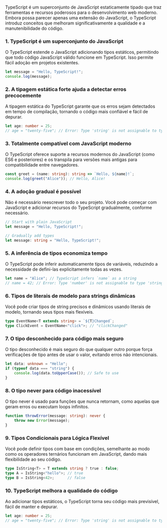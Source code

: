 TypeScript é um superconjunto de JavaScript estaticamente tipado que traz ferramentas e recursos poderosos para o desenvolvimento web moderno. Embora possa parecer apenas uma extensão do JavaScript, o TypeScript introduz conceitos que melhoram significativamente a qualidade e a manutenibilidade do código.

### 1. TypeScript é um superconjunto do JavaScript
O TypeScript estende o JavaScript adicionando tipos estáticos, permitindo que todo código JavaScript válido funcione em TypeScript. Isso permite fácil adoção em projetos existentes.

```ts
let message = "Hello, TypeScript!"; 
console.log(message);
```

### 2. A tipagem estática forte ajuda a detectar erros precocemente
A tipagem estática do TypeScript garante que os erros sejam detectados em tempo de compilação, tornando o código mais confiável e fácil de depurar.

```ts
let age: number = 25;
// age = "twenty-five"; // Error: Type 'string' is not assignable to type 'number'
```

### 3. Totalmente compatível com JavaScript moderno
O TypeScript oferece suporte a recursos modernos do JavaScript (como ES6 e posteriores) e os transpila para versões mais antigas para compatibilidade entre navegadores.

```ts
const greet = (name: string): string => `Hello, ${name}!`;
console.log(greet("Alice")); // Hello, Alice!
```

### 4. A adoção gradual é possível
Não é necessário reescrever todo o seu projeto. Você pode começar com JavaScript e adicionar recursos do TypeScript gradualmente, conforme necessário.

```ts
// Start with plain JavaScript
let message = "Hello, TypeScript!";

// Gradually add types
let message: string = "Hello, TypeScript!";
```

### 5. A inferência de tipos economiza tempo
O TypeScript pode inferir automaticamente tipos de variáveis, reduzindo a necessidade de defini-las explicitamente todas as vezes.

```ts
let name = "Alice"; // TypeScript infers `name` as a string
// name = 42; // Error: Type 'number' is not assignable to type 'string'
```

### 6. Tipos de literais de modelo para strings dinâmicas
Você pode criar tipos de string precisos e dinâmicos usando literais de modelo, tornando seus tipos mais flexíveis.

```ts
type EventName<T extends string> = `${T}Changed`;
type ClickEvent = EventName<"click">; // "clickChanged"
```

### 7. O tipo desconhecido para código mais seguro
O tipo desconhecido é mais seguro do que qualquer outro porque força verificações de tipo antes de usar o valor, evitando erros não intencionais.

```ts
let data: unknown = "Hello";
if (typeof data === "string") {
    console.log(data.toUpperCase()); // Safe to use
}
```

### 8. O tipo never para código inacessível
O tipo never é usado para funções que nunca retornam, como aquelas que geram erros ou executam loops infinitos.

```ts
function throwError(message: string): never {
    throw new Error(message);
}
```

### 9. Tipos Condicionais para Lógica Flexível
Você pode definir tipos com base em condições, semelhante ao modo como os operadores ternários funcionam em JavaScript, dando mais flexibilidade ao seu código.

```ts
type IsString<T> = T extends string ? true : false;
type A = IsString<"hello">; // true
type B = IsString<42>;      // false
```

### 10. TypeScript melhora a qualidade do código
Ao adicionar tipos estáticos, o TypeScript torna seu código mais previsível, fácil de manter e depurar.
```ts
let age: number = 25;
// age = "twenty-five"; // Error: Type 'string' is not assignable to type 'number'
```



